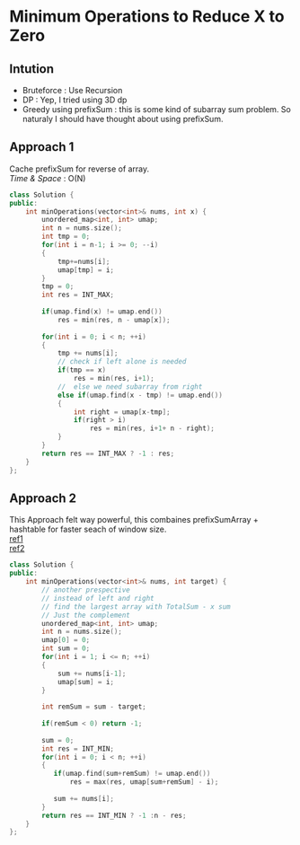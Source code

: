 #  Minimum Operations to Reduce X to Zero

## Intution
- Bruteforce : Use Recursion
- DP : Yep, I tried using 3D dp
- Greedy using prefixSum : this is some kind of subarray sum problem.
So naturaly I should have thought about using prefixSum.

## Approach 1

Cache prefixSum for reverse of array.   
*Time & Space* : O(N)
```cpp
class Solution {
public:
    int minOperations(vector<int>& nums, int x) {
        unordered_map<int, int> umap;
        int n = nums.size();
        int tmp = 0;
        for(int i = n-1; i >= 0; --i)
        {
            tmp+=nums[i];
            umap[tmp] = i;
        }
        tmp = 0; 
        int res = INT_MAX;
        
        if(umap.find(x) != umap.end())
            res = min(res, n - umap[x]);
        
        for(int i = 0; i < n; ++i)
        {
            tmp += nums[i];
            // check if left alone is needed
            if(tmp == x)
                res = min(res, i+1);
            //  else we need subarray from right
            else if(umap.find(x - tmp) != umap.end()) 
            {
                int right = umap[x-tmp];
                if(right > i)
                    res = min(res, i+1+ n - right);
            }
        }
        return res == INT_MAX ? -1 : res;    
    }
};
```

## Approach 2
This Approach felt way powerful, this combaines prefixSumArray + hashtable for
faster seach of window size.   
[ref1](https://leetcode.com/problems/minimum-operations-to-reduce-x-to-zero/discuss/935935/Java-Detailed-Explanation-O(N)-Prefix-SumMap-Longest-Target-Sub-Array)   
[ref2](https://leetcode.com/problems/minimum-operations-to-reduce-x-to-zero/discuss/1016199/Python-O(n)-solution-using-cumulative-sums)


```cpp 
class Solution {
public:
    int minOperations(vector<int>& nums, int target) {
        // another prespective 
        // instead of left and right
        // find the largest array with TotalSum - x sum
        // Just the complement
        unordered_map<int, int> umap;
        int n = nums.size();
        umap[0] = 0;
        int sum = 0;
        for(int i = 1; i <= n; ++i)
        {
            sum += nums[i-1]; 
            umap[sum] = i;
        }
        
        int remSum = sum - target;
        
        if(remSum < 0) return -1;
        
        sum = 0;
        int res = INT_MIN;
        for(int i = 0; i < n; ++i)
        {
           if(umap.find(sum+remSum) != umap.end()) 
               res = max(res, umap[sum+remSum] - i);
            
           sum += nums[i];
        }
        return res == INT_MIN ? -1 :n - res;
    }
};
```
